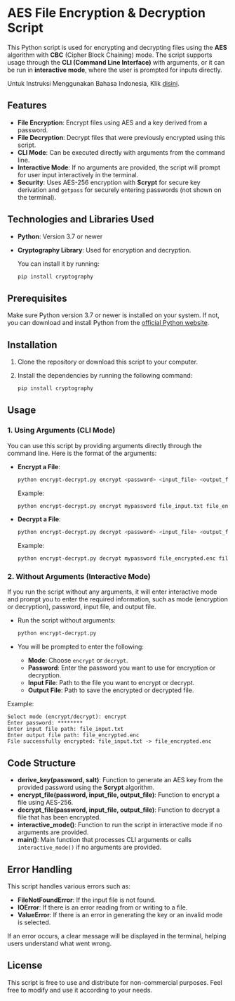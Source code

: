 # AES File Encryption & Decryption Script

This Python script is used for encrypting and decrypting files using the **AES** algorithm with **CBC** (Cipher Block Chaining) mode. The script supports usage through the **CLI (Command Line Interface)** with arguments, or it can be run in **interactive mode**, where the user is prompted for inputs directly.

Untuk Instruksi Menggunakan Bahasa Indonesia, Klik [disini](README_ID.md).

## Features
- **File Encryption**: Encrypt files using AES and a key derived from a password.
- **File Decryption**: Decrypt files that were previously encrypted using this script.
- **CLI Mode**: Can be executed directly with arguments from the command line.
- **Interactive Mode**: If no arguments are provided, the script will prompt for user input interactively in the terminal.
- **Security**: Uses AES-256 encryption with **Scrypt** for secure key derivation and `getpass` for securely entering passwords (not shown on the terminal).

## Technologies and Libraries Used

- **Python**: Version 3.7 or newer
- **Cryptography Library**: Used for encryption and decryption.

  You can install it by running:
  
  ```bash
  pip install cryptography
  ```

## Prerequisites

Make sure Python version 3.7 or newer is installed on your system. If not, you can download and install Python from the [official Python website](https://www.python.org/downloads/).

## Installation

1. Clone the repository or download this script to your computer.
2. Install the dependencies by running the following command:

   ```bash
   pip install cryptography
   ```

## Usage

### 1. Using Arguments (CLI Mode)

You can use this script by providing arguments directly through the command line. Here is the format of the arguments:

- **Encrypt a File**:

  ```bash
  python encrypt-decrypt.py encrypt <password> <input_file> <output_file>
  ```

  Example:

  ```bash
  python encrypt-decrypt.py encrypt mypassword file_input.txt file_encrypted.enc
  ```

- **Decrypt a File**:

  ```bash
  python encrypt-decrypt.py decrypt <password> <input_file> <output_file>
  ```

  Example:

  ```bash
  python encrypt-decrypt.py decrypt mypassword file_encrypted.enc file_decrypted.txt
  ```

### 2. Without Arguments (Interactive Mode)

If you run the script without any arguments, it will enter interactive mode and prompt you to enter the required information, such as mode (encryption or decryption), password, input file, and output file.

- Run the script without arguments:

  ```bash
  python encrypt-decrypt.py
  ```

- You will be prompted to enter the following:
  - **Mode**: Choose `encrypt` or `decrypt`.
  - **Password**: Enter the password you want to use for encryption or decryption.
  - **Input File**: Path to the file you want to encrypt or decrypt.
  - **Output File**: Path to save the encrypted or decrypted file.

Example:

```
Select mode (encrypt/decrypt): encrypt
Enter password: ********
Enter input file path: file_input.txt
Enter output file path: file_encrypted.enc
File successfully encrypted: file_input.txt -> file_encrypted.enc
```

## Code Structure

- **derive_key(password, salt)**: Function to generate an AES key from the provided password using the **Scrypt** algorithm.
- **encrypt_file(password, input_file, output_file)**: Function to encrypt a file using AES-256.
- **decrypt_file(password, input_file, output_file)**: Function to decrypt a file that has been encrypted.
- **interactive_mode()**: Function to run the script in interactive mode if no arguments are provided.
- **main()**: Main function that processes CLI arguments or calls `interactive_mode()` if no arguments are provided.

## Error Handling

This script handles various errors such as:

- **FileNotFoundError**: If the input file is not found.
- **IOError**: If there is an error reading from or writing to a file.
- **ValueError**: If there is an error in generating the key or an invalid mode is selected.

If an error occurs, a clear message will be displayed in the terminal, helping users understand what went wrong.

## License

This script is free to use and distribute for non-commercial purposes. Feel free to modify and use it according to your needs.
